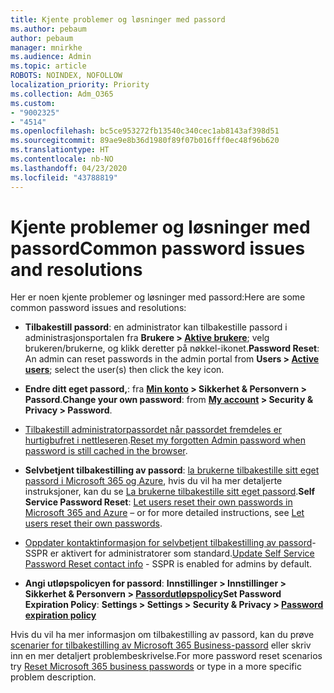 ```yaml
---
title: Kjente problemer og løsninger med passord
ms.author: pebaum
author: pebaum
manager: mnirkhe
ms.audience: Admin
ms.topic: article
ROBOTS: NOINDEX, NOFOLLOW
localization_priority: Priority
ms.collection: Adm_O365
ms.custom:
- "9002325"
- "4514"
ms.openlocfilehash: bc5ce953272fb13540c340cec1ab8143af398d51
ms.sourcegitcommit: 89ae9e8b36d1980f89f07b016fff0ec48f96b620
ms.translationtype: HT
ms.contentlocale: nb-NO
ms.lasthandoff: 04/23/2020
ms.locfileid: "43788819"
---
```

# <a name="common-password-issues-and-resolutions"></a><span data-ttu-id="7487b-102">Kjente problemer og løsninger med passord</span><span class="sxs-lookup"><span data-stu-id="7487b-102">Common password issues and resolutions</span></span>

<span data-ttu-id="7487b-103">Her er noen kjente problemer og løsninger med passord:</span><span class="sxs-lookup"><span data-stu-id="7487b-103">Here are some common password issues and resolutions:</span></span>

- <span data-ttu-id="7487b-104">**Tilbakestill passord**: en administrator kan tilbakestille passord i administrasjonsportalen fra **Brukere > [Aktive brukere](https://portal.office.com/adminportal/home#/users)**; velg brukeren/brukerne, og klikk deretter på nøkkel-ikonet.</span><span class="sxs-lookup"><span data-stu-id="7487b-104">**Password Reset**: An admin can reset passwords in the admin portal from **Users > [Active users](https://portal.office.com/adminportal/home#/users)**; select the user(s) then click the key icon.</span></span>

- <span data-ttu-id="7487b-105">**Endre ditt eget passord,**: fra **[Min konto](https://portal.office.com/account/#home) > Sikkerhet & Personvern > Passord**.</span><span class="sxs-lookup"><span data-stu-id="7487b-105">**Change your own password**:  from  **[My account](https://portal.office.com/account/#home) >  Security & Privacy > Password**.</span></span>

- <span data-ttu-id="7487b-106">[Tilbakestill administratorpassordet når passordet fremdeles er hurtigbufret i nettleseren](https://docs.microsoft.com/microsoft-365/admin/add-users/reset-passwords?view=o365-worldwide#reset-my-office-365-tenant-admin-password).</span><span class="sxs-lookup"><span data-stu-id="7487b-106">[Reset my forgotten Admin password when password is still cached in the browser](https://docs.microsoft.com/microsoft-365/admin/add-users/reset-passwords?view=o365-worldwide#reset-my-office-365-tenant-admin-password).</span></span>

- <span data-ttu-id="7487b-107">**Selvbetjent tilbakestilling av passord**: [la brukerne tilbakestille sitt eget passord i Microsoft 365 og Azure](https://portal.office.com/adminportal/home#/SettingsMultiPivot/:/Settings/L1/SelfServiceReset), hvis du vil ha mer detaljerte instruksjoner, kan du se [La brukerne tilbakestille sitt eget passord](https://docs.microsoft.com/microsoft-365/admin/add-users/let-users-reset-passwords).</span><span class="sxs-lookup"><span data-stu-id="7487b-107">**Self Service Password Reset**: [Let users reset their own passwords in Microsoft 365 and Azure](https://portal.office.com/adminportal/home#/SettingsMultiPivot/:/Settings/L1/SelfServiceReset) – or for more detailed instructions, see [Let users reset their own passwords](https://docs.microsoft.com/microsoft-365/admin/add-users/let-users-reset-passwords).</span></span>

- <span data-ttu-id="7487b-108">[Oppdater kontaktinformasjon for selvbetjent tilbakestilling av passord](https://go.microsoft.com/fwlink/?linkid=849451)-SSPR er aktivert for administratorer som standard.</span><span class="sxs-lookup"><span data-stu-id="7487b-108">[Update Self Service Password Reset contact info](https://go.microsoft.com/fwlink/?linkid=849451) - SSPR is enabled for admins by default.</span></span> 

- <span data-ttu-id="7487b-109">**Angi utløpspolicyen for passord**: **Innstillinger > Innstillinger > Sikkerhet & Personvern > [Passordutløpspolicy](https://admin.microsoft.com/AdminPortal/Home#/SettingsMultiPivot/:/Settings/L1/PasswordPolicy)**</span><span class="sxs-lookup"><span data-stu-id="7487b-109">**Set Password Expiration Policy**: **Settings > Settings > Security & Privacy > [Password expiration policy](https://admin.microsoft.com/AdminPortal/Home#/SettingsMultiPivot/:/Settings/L1/PasswordPolicy)**</span></span>

<span data-ttu-id="7487b-110">Hvis du vil ha mer informasjon om tilbakestilling av passord, kan du prøve [scenarier for tilbakestilling av Microsoft 365 Business-passord](https://docs.microsoft.com/microsoft-365/admin/add-users/reset-passwords) eller skriv inn en mer detaljert problembeskrivelse.</span><span class="sxs-lookup"><span data-stu-id="7487b-110">For more password reset scenarios try [Reset Microsoft 365 business passwords](https://docs.microsoft.com/microsoft-365/admin/add-users/reset-passwords) or type in a more specific problem description.</span></span>
